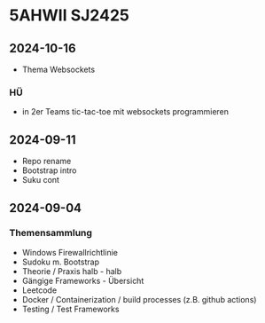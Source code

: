 # 5AHWII SJ2425

## 2024-10-16

- Thema Websockets

### HÜ

- in 2er Teams tic-tac-toe mit websockets programmieren

## 2024-09-11

- Repo rename
- Bootstrap intro
- Suku cont

## 2024-09-04

### Themensammlung

- Windows Firewallrichtlinie
- Sudoku m. Bootstrap
- Theorie / Praxis halb - halb
- Gängige Frameworks - Übersicht
- Leetcode
- Docker / Containerization / build processes (z.B. github actions)
- Testing / Test Frameworks
